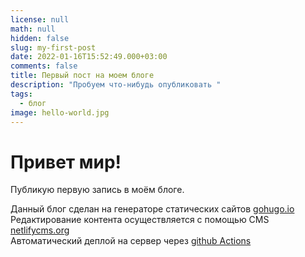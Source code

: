 ```yaml
---
license: null
math: null
hidden: false
slug: my-first-post
date: 2022-01-16T15:52:49.000+03:00
comments: false
title: Первый пост на моем блоге
description: "Пробуем что-нибудь опубликовать "
tags:
  - блог
image: hello-world.jpg
---
```

# Привет мир!

Публикую первую запись в моём блоге.   

Данный блог сделан на генераторе статических сайтов [gohugo.io](https://gohugo.io/ "gohugo.io/")  
Редактирование контента осуществляется  с помощью CMS [netlifycms.org](https://netlifycms.org)   
Автоматический деплой на сервер через [github Actions](https://github.com/features/actions)